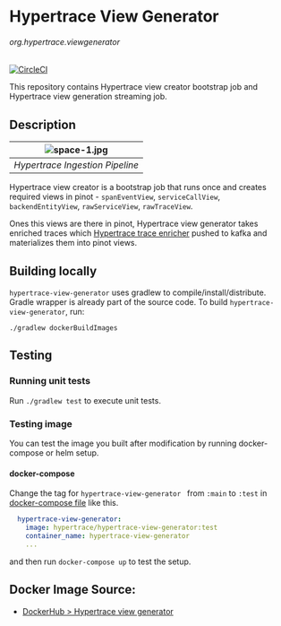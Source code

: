 # Hypertrace View Generator

###### org.hypertrace.viewgenerator

[![CircleCI](https://circleci.com/gh/hypertrace/hypertrace-view-generator.svg?style=svg)](https://circleci.com/gh/hypertrace/hypertrace-view-generator)

This repository contains Hypertrace view creator bootstrap job and Hypertrace view generation streaming job.

## Description

| ![space-1.jpg](https://hypertrace-docs.s3.amazonaws.com/ingestion-pipeline.png) | 
|:--:| 
| *Hypertrace Ingestion Pipeline* |

Hypertrace view creator is a bootstrap job that runs once and creates required views in pinot -  `spanEventView`, `serviceCallView`, `backendEntityView`, `rawServiceView`, `rawTraceView`.

Ones this views are there in pinot, Hypertrace view generator takes enriched traces which [Hypertrace trace enricher](https://github.com/hypertrace/hypertrace-trace-enricher) pushed to kafka and materializes them into pinot views. 


## Building locally
`hypertrace-view-generator` uses gradlew to compile/install/distribute. Gradle wrapper is already part of the source code. To build `hypertrace-view-generator`, run:

```
./gradlew dockerBuildImages
```

## Testing

### Running unit tests
Run `./gradlew test` to execute unit tests. 


### Testing image

You can test the image you built after modification by running docker-compose or helm setup. 

#### docker-compose
Change the tag for `hypertrace-view-generator ` from `:main` to `:test` in [docker-compose file](https://github.com/hypertrace/hypertrace/blob/main/docker/docker-compose.yml) like this.

```yaml
  hypertrace-view-generator:
    image: hypertrace/hypertrace-view-generator:test
    container_name: hypertrace-view-generator
    ...
```

and then run `docker-compose up` to test the setup.

## Docker Image Source:
- [DockerHub > Hypertrace view generator](https://hub.docker.com/r/hypertrace/hypertrace-view-generator)
